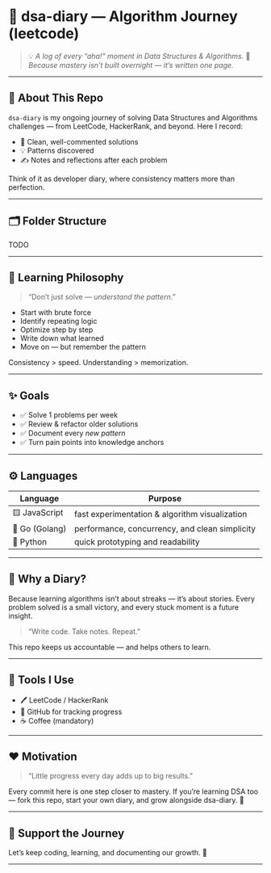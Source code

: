 # 📘 dsa-diary —  Algorithm Journey (leetcode)

> 💡 *A log of every “aha!” moment in Data Structures & Algorithms.*
> 🧠 *Because mastery isn’t built overnight — it’s written one page.*

---

## 🚀 About This Repo

`dsa-diary` is my ongoing journey of solving Data Structures and Algorithms challenges — from LeetCode, HackerRank, and beyond.
Here I record:

* 🧩 Clean, well-commented solutions
* 💡 Patterns discovered
* ✍️ Notes and reflections after each problem

Think of it as developer diary, where consistency matters more than perfection.

---

## 🗂 Folder Structure

TODO


---

## 🧠 Learning Philosophy

> “Don’t just solve — *understand the pattern*.”

* Start with brute force
* Identify repeating logic
* Optimize step by step
* Write down what learned
* Move on — but remember the pattern

Consistency > speed.
Understanding > memorization.

---

## ✨ Goals

* ✅ Solve 1 problems per week
* ✅ Review & refactor older solutions
* ✅ Document every *new pattern*
* ✅ Turn pain points into knowledge anchors

---

## ⚙️ Languages

| Language       | Purpose                                        |
| -------------- | ---------------------------------------------- |
| 🟨 JavaScript  | fast experimentation & algorithm visualization |
| 🐹 Go (Golang) | performance, concurrency, and clean simplicity |
| 🐍 Python      | quick prototyping and readability              |

---

## 🌱 Why a Diary?

Because learning algorithms isn’t about streaks —
it’s about stories. Every problem solved is a small victory,
and every stuck moment is a future insight.

> “Write code. Take notes. Repeat.”

This repo keeps us accountable — and helps others to learn.


---

## 🧰 Tools I Use

* 🖊 LeetCode / HackerRank
* 🧮 GitHub for tracking progress
* ☕️ Coffee (mandatory)

---

## ❤️ Motivation

> “Little progress every day adds up to big results.”

Every commit here is one step closer to mastery.
If you’re learning DSA too — fork this repo, start your own diary, and grow alongside dsa-diary. 🌱

---

## 🌟 Support the Journey

Let’s keep coding, learning, and documenting our growth. 💪

---